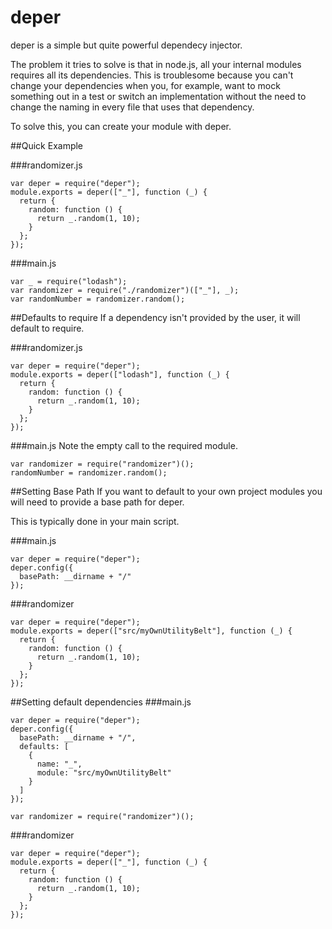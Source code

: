 deper
=====

deper is a simple but quite powerful dependecy injector.

The problem it tries to solve is that in node.js, all your internal modules requires all its dependencies. This is troublesome because you can't change your dependencies when you, for example, want to mock something out in a test or switch an implementation without the need to change the naming in every file that uses that dependency.

To solve this, you can create your module with deper.

##Quick Example

###randomizer.js
```
var deper = require("deper");
module.exports = deper(["_"], function (_) {
  return {
    random: function () {
      return _.random(1, 10);
    }
  };
});
```

###main.js
```
var _ = require("lodash");
var randomizer = require("./randomizer")(["_"], _);
var randomNumber = randomizer.random();
```
##Defaults to require
If a dependency isn't provided by the user, it will default to require.

###randomizer.js
```
var deper = require("deper");
module.exports = deper(["lodash"], function (_) {
  return {
    random: function () {
      return _.random(1, 10);
    }
  };
});
```

###main.js
Note the empty call to the required module.
```
var randomizer = require("randomizer")();
randomNumber = randomizer.random();
```

##Setting Base Path
If you want to default to your own project modules you will need to provide a base path for deper.

This is typically done in your main script.

###main.js
```
var deper = require("deper");
deper.config({
  basePath: __dirname + "/"
});
```
###randomizer
```
var deper = require("deper");
module.exports = deper(["src/myOwnUtilityBelt"], function (_) {
  return {
    random: function () {
      return _.random(1, 10);
    }
  };
});
```

##Setting default dependencies
###main.js
```
var deper = require("deper");
deper.config({
  basePath: __dirname + "/",
  defaults: [
    {
      name: "_",
      module: "src/myOwnUtilityBelt"
    }
  ]
});

var randomizer = require("randomizer")();
```
###randomizer
```
var deper = require("deper");
module.exports = deper(["_"], function (_) {
  return {
    random: function () {
      return _.random(1, 10);
    }
  };
});
```
